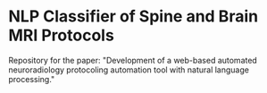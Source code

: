 # NLP Classifier of Spine and Brain MRI Protocols

Repository for the paper: "Development of a web-based automated neuroradiology protocoling automation tool with natural language processing."
